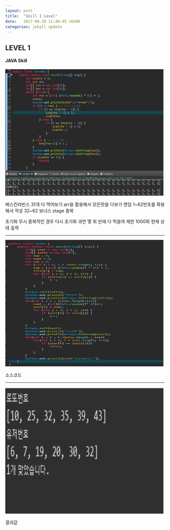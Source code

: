 ```yaml
---
layout: post
title:  "Skill 1 Level"
date:   2017-08-20 11:49:45 +0200
categories: jekyll update
---
```


## LEVEL 1
#### JAVA Skill

<img src="/assets/ice.jpg" style="width:500px; height:400px;">

베스킨라빈스 31개 다 먹어보기 arr을 활용해서 모든맛을 다보기 랜덤 
1~62번호를 확용해서 작성 32~62 보너스 stage 중복

초기화 무시 중복적인 경우 다시 초기화 과연 몇 회 만에 다 먹을까 제한 1000회 현재 상태 출력
 - - -
<img src="/assets/lotto.jpg" style="width:500px; height:400px;">

소스코드 
 - - -
<img src="/assets/lotto2.jpg" style="width:500px; height:400px;">

결과값 
